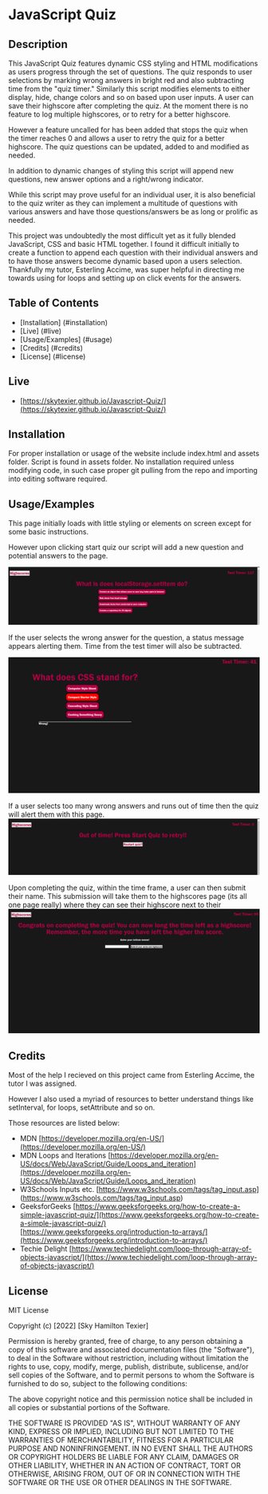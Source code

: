 
# JavaScript Quiz

## Description
This JavaScript Quiz features dynamic CSS styling and HTML modifications as users progress through the set of questions. The quiz responds to user selections by marking wrong answers in bright red and also subtracting time from the "quiz timer." Similarly this script modifies  elements to either display, hide, change colors and so on based upon user inputs. A user can save their highscore after completing the quiz. At the moment there is no feature to log multiple highscores, or to retry for a better highscore. 

However a feature uncalled for has been added that stops the quiz when the timer reaches 0 and allows a user to retry the quiz for a better highscore. The quiz questions can be updated, added to and modified as needed.

In addition to dynamic changes of styling this script will append new questions, new answer options and a right/wrong indicator.

While this script may prove useful for an individual user, it is also beneficial to the quiz writer as they can implement a multitude of questions with various answers and have those questions/answers be as long or prolific as needed.

This project was undoubtedly the most difficult yet as it fully blended JavaScript, CSS and basic HTML together. I found it difficult initially to create a function to append each question with their individual answers and to have those answers become dynamic based upon a users selection. Thankfully my tutor, Esterling Accime, was super helpful in directing me towards using for loops and setting up on click events for the answers.  
## Table of Contents
- [Installation] (#installation)
- [Live] (#live)
- [Usage/Examples] (#usage)
- [Credits] (#credits)
- [License] (#license)
## Live
- [https://skytexier.github.io/Javascript-Quiz/](https://skytexier.github.io/Javascript-Quiz/)
## Installation

For proper installation or usage of the website include index.html and assets folder. Script is found in assets folder.
No installation required unless modifying code, in such case proper git pulling from the repo and importing into editing software required.
    
## Usage/Examples

This page initially loads with little styling or elements on screen except for some basic instructions.

However upon clicking start quiz our script will add a new question and potential answers to the page.

![alt text](./Assets/Images/quizmain.png)

If the user selects the wrong answer for the question, a status message appears alerting them. Time from the test timer will also be subtracted.

![alt text](./Assets/Images/wrong.png)

If a user selects too many wrong answers and runs out of time then the quiz will alert them with this page.
![alt text](./Assets/Images/retry.png)

Upon completing the quiz, within the time frame, a user can then submit their name. This submission will take them to the highscores page (its all one page really) where they can see their highscore next to their
![alt text](./Assets/Images/quizcomplete.png)
## Credits

Most of the help I recieved on this project came from Esterling Accime, the tutor I was assigned.

However I also used a myriad of resources to better understand things like setInterval, for loops, setAttribute and so on. 

Those resources are listed below:

- MDN [https://developer.mozilla.org/en-US/](https://developer.mozilla.org/en-US/)
- MDN Loops and Iterations [https://developer.mozilla.org/en-US/docs/Web/JavaScript/Guide/Loops_and_iteration](https://developer.mozilla.org/en-US/docs/Web/JavaScript/Guide/Loops_and_iteration)
- W3Schools Inputs etc. [https://www.w3schools.com/tags/tag_input.asp] (https://www.w3schools.com/tags/tag_input.asp)
- GeeksforGeeks [https://www.geeksforgeeks.org/how-to-create-a-simple-javascript-quiz/](https://www.geeksforgeeks.org/how-to-create-a-simple-javascript-quiz/)
                [https://www.geeksforgeeks.org/introduction-to-arrays/](https://www.geeksforgeeks.org/introduction-to-arrays/)
- Techie Delight [https://www.techiedelight.com/loop-through-array-of-objects-javascript/](https://www.techiedelight.com/loop-through-array-of-objects-javascript/)
## License
MIT License
 
Copyright (c) [2022] [Sky Hamilton Texier]
 
Permission is hereby granted, free of charge, to any person obtaining a copy
of this software and associated documentation files (the "Software"), to deal
in the Software without restriction, including without limitation the rights
to use, copy, modify, merge, publish, distribute, sublicense, and/or sell
copies of the Software, and to permit persons to whom the Software is
furnished to do so, subject to the following conditions:
 
The above copyright notice and this permission notice shall be included in all
copies or substantial portions of the Software.
 
THE SOFTWARE IS PROVIDED "AS IS", WITHOUT WARRANTY OF ANY KIND, EXPRESS OR
IMPLIED, INCLUDING BUT NOT LIMITED TO THE WARRANTIES OF MERCHANTABILITY,
FITNESS FOR A PARTICULAR PURPOSE AND NONINFRINGEMENT. IN NO EVENT SHALL THE
AUTHORS OR COPYRIGHT HOLDERS BE LIABLE FOR ANY CLAIM, DAMAGES OR OTHER
LIABILITY, WHETHER IN AN ACTION OF CONTRACT, TORT OR OTHERWISE, ARISING FROM,
OUT OF OR IN CONNECTION WITH THE SOFTWARE OR THE USE OR OTHER DEALINGS IN THE
SOFTWARE.

